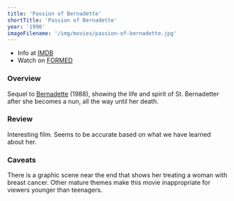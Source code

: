 ```yaml
---
title: 'Passion of Bernadette'
shortTitle: 'Passion of Bernadette'
year: '1990'
imageFilename: '/img/movies/passion-of-bernadette.jpg'
---
```


* Info at [IMDB](https://www.imdb.com/title/tt0338330/)
* Watch on [FORMED](https://watch.formed.org/the-passion-of-bernadette)

### Overview

Sequel to [Bernadette](/movies/bernadette.html) (1988), showing the life and spirit of St. Bernadetter after she becomes a nun, all the way until her death.

### Review

Interesting film. Seems to be accurate based on what we have learned about her.

### Caveats

There is a graphic scene near the end that shows her treating a woman with breast cancer. Other mature themes make this movie inappropriate for viewers younger than teenagers.
